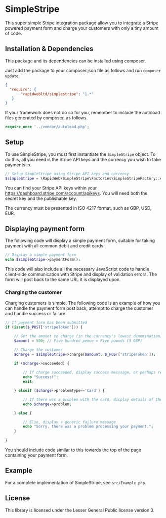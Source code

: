 # SimpleStripe

This super simple Stripe integration package allow you to integrate 
a Stripe powered payment form and charge your customers with only 
a tiny amount of code.

## Installation & Dependencies

This package and its dependencies can be installed using composer.

Just add the package to your composer.json file as follows and run 
`composer update`.

```json
{
  "require": {
       "rapidwebltd/simplestripe": "1.*"
   }
}
```

If your framework does not do so for you, remember to include the 
autoload files generated by composer, as follows.

```php
require_once '../vendor/autoload.php';
```

## Setup

To use SimpleStripe, you must first instantiate the 
`SimpleStripe` object. To do this, all you need is the Stripe API 
keys and the currency you wish to take payments in.

```php
// Setup SimpleStripe using Stripe API keys and currency 
$simpleStripe = \RapidWeb\SimpleStripe\Factories\SimpleStripeFactory::create('PUBLISHABLE_KEY', 'SECRET_KEY', 'GBP');
```

You can find your Stripe API keys within your 
https://dashboard.stripe.com/account/apikeys. You will need both 
the secret key and the publishable key.

The currency must be presented in ISO 4217 format, such as GBP, USD, EUR.

## Displaying payment form

The following code will display a simple payment form, suitable for taking
payment with all common debit and credit cards.

```php
// Display a simple payment form
echo $simpleStripe->paymentForm();
```

This code will also include all the necessary JavaScript code to handle 
client-side communication with Stripe and display of validation errors. 
The form will post back to the same URL it is displayed upon.

### Charging the customer

Charging customers is simple. The following code is an example 
of how you can handle the payment form post back, attempt to charge 
the customer and handle success or failure.

```php
// If payment form has been submitted
if (isset($_POST['stripeToken'])) {

    // Get the amount to charge (in the currency's lowest denomination)
    $amount = 500; // Five hundred pence = Five pounds (5 GBP)

    // Charge the customer
    $charge = $simpleStripe->charge($amount, $_POST['stripeToken']);

    if ($charge->succeeded) {
        
        // If charge succeeded, display success messsage, or perhaps redirect the user to a success page
        echo "Success!";
        exit;

    } elseif ($charge->problemType=='Card') {

        // If there was a problem with the card, display details of the problem
        echo $charge->problem;

    } else {

        // Else, display a generic failure message
        echo "Sorry, there was a problem processing your payment.";
    }
  
}
```

You should include code similar to this towards the top of the page 
containing your payment form.

## Example

For a complete implementation of SimpleStripe, see `src/Example.php`.

## License

This library is licensed under the Lesser General Public license 
version 3. 
